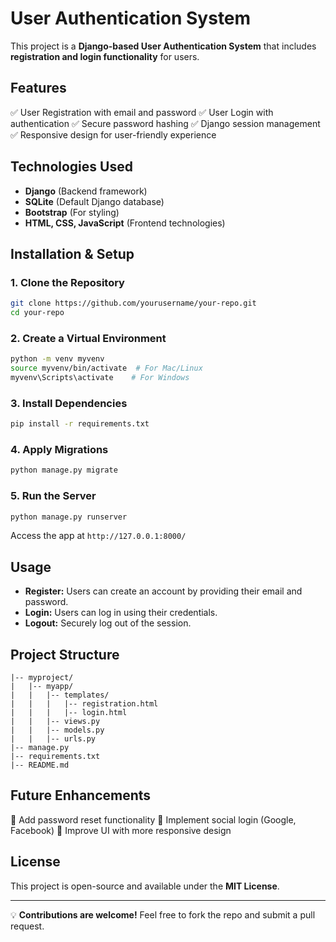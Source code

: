 # User Authentication System

This project is a **Django-based User Authentication System** that includes **registration and login functionality** for users.

## Features
✅ User Registration with email and password
✅ User Login with authentication
✅ Secure password hashing
✅ Django session management
✅ Responsive design for user-friendly experience

## Technologies Used
- **Django** (Backend framework)
- **SQLite** (Default Django database)
- **Bootstrap** (For styling)
- **HTML, CSS, JavaScript** (Frontend technologies)

## Installation & Setup
### 1. Clone the Repository
```bash
git clone https://github.com/yourusername/your-repo.git
cd your-repo
```

### 2. Create a Virtual Environment
```bash
python -m venv myvenv
source myvenv/bin/activate  # For Mac/Linux
myvenv\Scripts\activate    # For Windows
```

### 3. Install Dependencies
```bash
pip install -r requirements.txt
```

### 4. Apply Migrations
```bash
python manage.py migrate
```

### 5. Run the Server
```bash
python manage.py runserver
```
Access the app at `http://127.0.0.1:8000/`

## Usage
- **Register:** Users can create an account by providing their email and password.
- **Login:** Users can log in using their credentials.
- **Logout:** Securely log out of the session.

## Project Structure
```
|-- myproject/
|   |-- myapp/
|   |   |-- templates/
|   |   |   |-- registration.html
|   |   |   |-- login.html
|   |   |-- views.py
|   |   |-- models.py
|   |   |-- urls.py
|-- manage.py
|-- requirements.txt
|-- README.md
```

## Future Enhancements
🚀 Add password reset functionality
🚀 Implement social login (Google, Facebook)
🚀 Improve UI with more responsive design

## License
This project is open-source and available under the **MIT License**.

---
💡 **Contributions are welcome!** Feel free to fork the repo and submit a pull request.

